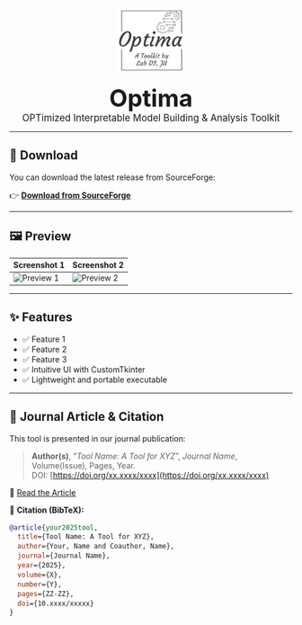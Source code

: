 <!-- Header with Icon -->
<p align="center">
  <img src="imgs/logo.png" alt="Tool Logo" width="120" />
</p>

<div align="center">
  <span style="font-size:3em; font-weight:bold;">Optima</span><br>
  <span style="font-size:1.2em;">OPTimized Interpretable Model Building & Analysis Toolkit</span>
</div>


---

## 🔗 Download

You can download the latest release from SourceForge:

👉 [**Download from SourceForge**](https://sourceforge.net/projects/your-project-name/files/latest/download)

---

## 🖼️ Preview

| Screenshot 1 | Screenshot 2 |
|--------------|--------------|
| ![Preview 1](https://your-screenshot-url-1.png) | ![Preview 2](https://your-screenshot-url-2.png) |

---

## ✨ Features

- ✅ Feature 1
- ✅ Feature 2
- ✅ Feature 3
- ✅ Intuitive UI with CustomTkinter
- ✅ Lightweight and portable executable

---

## 📖 Journal Article & Citation

This tool is presented in our journal publication:

> **Author(s)**, “*Tool Name: A Tool for XYZ*”, *Journal Name*, Volume(Issue), Pages, Year.  
> DOI: [https://doi.org/xx.xxxx/xxxx](https://doi.org/xx.xxxx/xxxx)

📄 [Read the Article](https://journal-link.com)

🧾 **Citation (BibTeX):**
```bibtex
@article{your2025tool,
  title={Tool Name: A Tool for XYZ},
  author={Your, Name and Coauthor, Name},
  journal={Journal Name},
  year={2025},
  volume={X},
  number={Y},
  pages={ZZ-ZZ},
  doi={10.xxxx/xxxxx}
}
